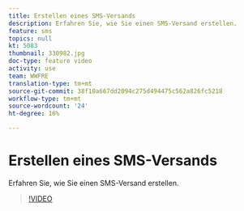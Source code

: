 ```yaml
---
title: Erstellen eines SMS-Versands
description: Erfahren Sie, wie Sie einen SMS-Versand erstellen.
feature: sms
topics: null
kt: 5083
thumbnail: 330982.jpg
doc-type: feature video
activity: use
team: WWFRE
translation-type: tm+mt
source-git-commit: 38f10a667dd2094c275d494475c562a826fc5218
workflow-type: tm+mt
source-wordcount: '24'
ht-degree: 16%

---
```



# Erstellen eines SMS-Versands

Erfahren Sie, wie Sie einen SMS-Versand erstellen.

>[!VIDEO](https://video.tv.adobe.com/v/330982)
